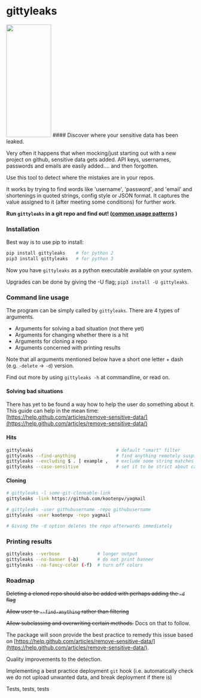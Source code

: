 # gittyleaks

<img src="https://github.com/kootenpv/gittyleaks/raw/master/resources/gittyleaks.png" height="300px" width="120px"/>
#### Discover where your sensitive data has been leaked.

<p>Very often it happens that when mocking/just starting out with a new project on github, sensitive data gets added. API keys, usernames, passwords and emails are easily added.... and then forgotten.</p>

<p>Use this tool to detect where the mistakes are in your repos. </p>

<p>It works by trying to find words like 'username', 'password', and 'email' and shortenings in quoted strings, config style or JSON format. It captures the value assigned to it (after meeting some conditions) for further work.</p>

</td>
</tr>
</table>

**Run `gittyleaks` in a git repo and find out! ([common usage patterns](#command-line-usage) )**

### Installation

Best way is to use pip to install:

```python
pip install gittyleaks    # for python 2
pip3 install gittyleaks   # for python 3
```

Now you have `gittyleaks` as a python executable available on your system.

Upgrades can be done by giving the -U flag; `pip3 install -U gittyleaks`.

### Command line usage
The program can be simply called by `gittyleaks`. There are 4 types of arguments.
- Arguments for solving a bad situation (not there yet)
- Arguments for changing whether there is a hit
- Arguments for cloning a repo
- Arguments concerned with printing results

Note that all arguments mentioned below have a short one letter + dash (e.g. `-delete` -> `-d`) version.

Find out more by using `gittyleaks -h` at commandline, or read on.

#### Solving bad situations

There has yet to be found a way how to help the user do something about it. This guide can help in the mean time:
[https://help.github.com/articles/remove-sensitive-data/](https://help.github.com/articles/remove-sensitive-data/)

#### Hits

```bash
gittyleaks                               # default "smart" filter
gittyleaks --find-anything               # find anything remotely suspicious
gittyleaks --excluding $ . [ example ,   # exclude some string matches (e.g. `$` occurs)
gittyleaks --case-sensitive              # set it to be strict about case
```

#### Cloning

```bash
# gittyleaks -l some-git-cloneable-link
gittyleaks -link https://github.com/kootenpv/yagmail

# gittyleaks -user githubusername -repo githubusername
gittyleaks -user kootenpv -repo yagmail

# Giving the -d option deletes the repo afterwards immediately
```

### Printing results

``` bash
gittyleaks --verbose              # longer output
gittyleaks --no-banner (-b)       # do not print banner
gittyleaks --no-fancy-color (-f)  # turn off colors
```

### Roadmap

~~Deleting a cloned repo should also be added with perhaps adding the `-d` flag~~

~~Allow user to `--find-anything` rather than filtering~~

~~Allow subclassing and overwriting certain methods.~~ Docs on that to follow.

The package will soon provide the best practice to remedy this issue based on [https://help.github.com/articles/remove-sensitive-data/](https://help.github.com/articles/remove-sensitive-data/).

Quality improvements to the detection.

Implementing a best practice deployment `git` hook (i.e. automatically check we do not upload unwanted data, and break deployment if there is)

Tests, tests, tests
